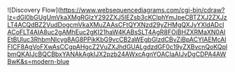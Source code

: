 ![Discovery Flow](https://www.websequencediagrams.com/cgi-bin/cdraw?lz=dGl0bGUgUmVkaXMgRGlzY292ZXJ5IEZsb3cKClphYmJpeCBTZXJ2ZXJzLT4ACQdBZ2VudDogcmVkaXMuZAAsCFtQYXNzd29yZHMgQXJyYXldADcIACoFLT4AIA8uc2gAMhEuc2gKI21haW4KABsSLT4AgR8FOiBHZXRMaXN0AIEtBUluc3RhbmNlcyg8AG8PPikKbG9vcCB2aWEgbGlzdCBvZiBpACYIAEMcAIFICF8AgVoFXwAsCCgpAHgcZ2VuZXJhdGUALgdzdGF0c19yZXBvcnQoKQplbmQKAIJcBQCBbxYANAkAgkIJX2pzb24AWxcAgnYOACIaAIJvDgCDPA4AWBwK&s=modern-blue
